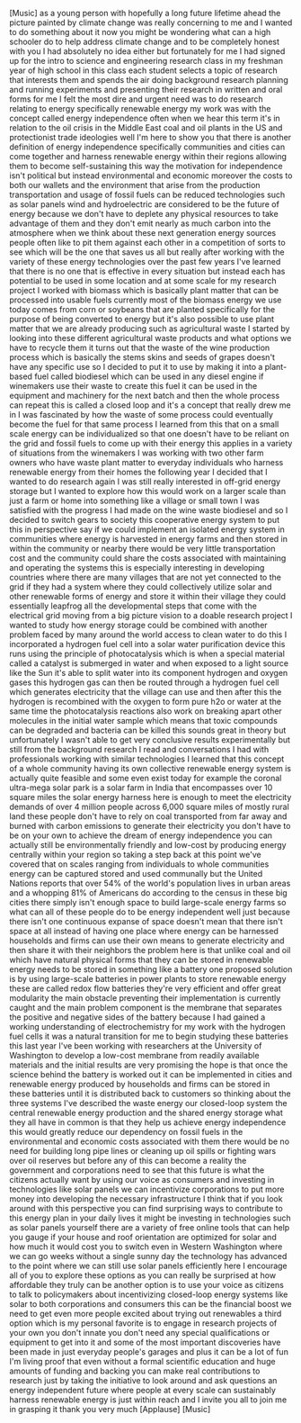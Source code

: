 
[Music]
as a young person with hopefully a long
future lifetime ahead the picture
painted by climate change was really
concerning to me and I wanted to do
something about it now you might be
wondering what can a high schooler do to
help address climate change and to be
completely honest with you I had
absolutely no idea either but
fortunately for me I had signed up for
the intro to science and engineering
research class in my freshman year of
high school in this class each student
selects a topic of research that
interests them and spends the air doing
background research planning and running
experiments and presenting their
research in written and oral forms for
me I felt the most dire and urgent need
was to do research relating to energy
specifically renewable energy my work
was with the concept called energy
independence often when we hear this
term it&#39;s in relation to the oil crisis
in the Middle East coal and oil plants
in the US and protectionist trade
ideologies well I&#39;m here to show you
that there is another definition of
energy independence specifically
communities and cities can come together
and harness renewable energy within
their regions allowing them to become
self-sustaining this way the motivation
for independence isn&#39;t political but
instead environmental and economic
moreover the costs to both our wallets
and the environment that arise from the
production transportation and usage of
fossil fuels can be reduced technologies
such as solar panels wind and
hydroelectric are considered to be the
future of energy because we don&#39;t have
to deplete any physical resources to
take advantage of them and they don&#39;t
emit nearly as much carbon into the
atmosphere when we think about these
next generation energy sources people
often like to pit them against each
other
in a competition of sorts to see which
will be the one that saves us all but
really after working with the variety of
these energy technologies over the past
few years I&#39;ve learned that there is no
one that is effective in every situation
but instead each has potential to be
used in some location and at some scale
for my research project I worked with
biomass which is basically plant matter
that can be processed into usable fuels
currently most of the biomass energy we
use today comes from corn or soybeans
that are planted specifically for the
purpose of being converted to energy but
it&#39;s also possible to use plant matter
that we are already producing such as
agricultural waste I started by looking
into these different agricultural waste
products and what options we have to
recycle them it turns out that the waste
of the wine production process which is
basically the stems skins and seeds of
grapes doesn&#39;t have any specific use so
I decided to put it to use by making it
into a plant-based fuel called biodiesel
which can be used in any diesel engine
if winemakers use their waste to create
this fuel it can be used in the
equipment and machinery for the next
batch and then the whole process can
repeat this is called a closed loop and
it&#39;s a concept that really drew me in I
was fascinated by how the waste of some
process could eventually become the fuel
for that same process I learned from
this that on a small scale energy can be
individualized so that one doesn&#39;t have
to be reliant on the grid and fossil
fuels to come up with their energy this
applies in a variety of situations from
the winemakers I was working with two
other farm owners who have waste plant
matter to everyday individuals who
harness renewable energy from their
homes the following year I decided that
I wanted to do research again I was
still really interested in off-grid
energy storage but I wanted to explore
how this would work on a larger scale
than just a
farm or home into something like a
village or small town I was satisfied
with the progress I had made on the wine
waste biodiesel and so I decided to
switch gears to society this cooperative
energy system to put this in perspective
say if we could implement an isolated
energy system in communities where
energy is harvested in energy farms and
then stored in within the community or
nearby there would be very little
transportation cost and the community
could share the costs associated with
maintaining and operating the systems
this is especially interesting in
developing countries where there are
many villages that are not yet connected
to the grid if they had a system where
they could collectively utilize solar
and other renewable forms of energy and
store it within their village they could
essentially leapfrog all the
developmental steps that come with the
electrical grid moving from a big
picture vision to a doable research
project I wanted to study how energy
storage could be combined with another
problem faced by many around the world
access to clean water to do this I
incorporated a hydrogen fuel cell into a
solar water purification device this
runs using the principle of
photocatalysis which is when a special
material called a catalyst is submerged
in water and when exposed to a light
source like the Sun it&#39;s able to split
water into its component hydrogen and
oxygen gases this hydrogen gas can then
be routed through a hydrogen fuel cell
which generates electricity that the
village can use and then after this the
hydrogen is recombined with the oxygen
to form pure h2o or water at the same
time the photocatalysis reactions also
work on breaking apart other molecules
in the initial water sample which means
that toxic compounds can be degraded and
bacteria can be killed this sounds great
in theory but unfortunately I wasn&#39;t
able to get very conclusive results
experimentally but still from the
background research I read and
conversations I had with professionals
working with similar technologies I
learned that this concept
of a whole community having its own
collective renewable energy system is
actually quite feasible and some even
exist today
for example the coronal ultra-mega solar
park is a solar farm in India that
encompasses over 10 square miles the
solar energy harness here is enough to
meet the electricity demands of over 4
million people across 6,000 square miles
of mostly rural land these people don&#39;t
have to rely on coal transported from
far away and burned with carbon
emissions to generate their electricity
you don&#39;t have to be on your own to
achieve the dream of energy independence
you can actually still be
environmentally friendly and low-cost by
producing energy centrally within your
region so taking a step back at this
point we&#39;ve covered that on scales
ranging from individuals to whole
communities energy can be captured
stored and used communally but the
United Nations reports that over 54% of
the world&#39;s population lives in urban
areas and a whopping 81% of Americans do
according to the census in these big
cities there simply isn&#39;t enough space
to build large-scale energy farms so
what can all of these people do to be
energy independent well just because
there isn&#39;t one continuous expanse of
space doesn&#39;t mean that there isn&#39;t
space at all instead of having one place
where energy can be harnessed households
and firms can use their own means to
generate electricity and then share it
with their neighbors the problem here is
that unlike coal and oil which have
natural physical forms that they can be
stored in renewable energy needs to be
stored in something like a battery one
proposed solution is by using
large-scale batteries in power plants to
store renewable energy these are called
redox flow batteries they&#39;re very
efficient and offer great modularity the
main obstacle preventing their
implementation is currently caught
and the main problem component is the
membrane that separates the positive and
negative sides of the battery because I
had gained a working understanding of
electrochemistry for my work with the
hydrogen fuel cells it was a natural
transition for me to begin studying
these batteries this last year I&#39;ve been
working with researchers at the
University of Washington to develop a
low-cost membrane from readily available
materials and the initial results are
very promising the hope is that once the
science behind the battery is worked out
it can be implemented in cities and
renewable energy produced by households
and firms can be stored in these
batteries until it is distributed back
to customers so thinking about the three
systems I&#39;ve described the waste energy
our closed-loop system the central
renewable energy production and the
shared energy storage what they all have
in common is that they help us achieve
energy independence this would greatly
reduce our dependency on fossil fuels in
the environmental and economic costs
associated with them there would be no
need for building long pipe lines or
cleaning up oil spills or fighting wars
over oil reserves but before any of this
can become a reality the government and
corporations need to see that this
future is what the citizens actually
want by using our voice as consumers and
investing in technologies like solar
panels we can incentivize corporations
to put more money into developing the
necessary infrastructure I think that if
you look around with this perspective
you can find surprising ways to
contribute to this energy plan in your
daily lives it might be investing in
technologies such as solar panels
yourself there are a variety of free
online tools that can help you gauge if
your house and roof orientation are
optimized for solar and how much it
would cost you to switch even in Western
Washington where we can go weeks without
a single sunny day the technology has
advanced to the point where we can still
use solar panels efficiently here
I encourage all of you to explore these
options as you can really be surprised
at how affordable they truly can be
another option is to use your voice as
citizens to talk to policymakers about
incentivizing closed-loop energy systems
like solar to both corporations and
consumers this can be the financial
boost we need to get even more people
excited about trying out renewables a
third option which is my personal
favorite is to engage in research
projects of your own you don&#39;t innate
you don&#39;t need any special
qualifications or equipment to get into
it and some of the most important
discoveries have been made in just
everyday people&#39;s garages and plus it
can be a lot of fun I&#39;m living proof
that even without a formal scientific
education and huge amounts of funding
and backing you can make real
contributions to research just by taking
the initiative to look around and ask
questions an energy independent future
where people at every scale can
sustainably harness renewable energy is
just within reach and I invite you all
to join me in grasping it thank you very
much
[Applause]
[Music]

